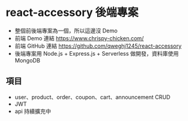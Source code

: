 # react-accessory 後端專案
- 整個前後端專案為一個，所以這邊沒 Demo
- 前端 Demo 連結 <https://www.chrispy-chicken.com/>
- 前端 GitHub 連結 <https://github.com/qweghj1245/react-accessory>
- 後端專案用 Node.js + Express.js + Serverless 做開發，資料庫使用 MongoDB

## 項目
- user、product、order、coupon、cart、announcement CRUD
- JWT
- api 持續擴充中
